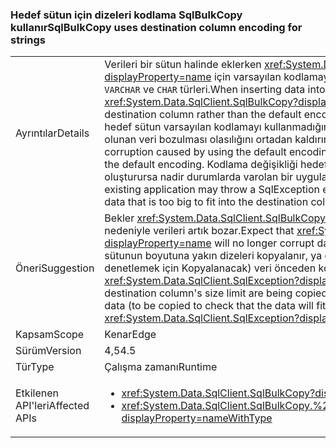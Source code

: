 ### <a name="sqlbulkcopy-uses-destination-column-encoding-for-strings"></a><span data-ttu-id="3b2bd-101">Hedef sütun için dizeleri kodlama SqlBulkCopy kullanır</span><span class="sxs-lookup"><span data-stu-id="3b2bd-101">SqlBulkCopy uses destination column encoding for strings</span></span>

|   |   |
|---|---|
|<span data-ttu-id="3b2bd-102">Ayrıntılar</span><span class="sxs-lookup"><span data-stu-id="3b2bd-102">Details</span></span>|<span data-ttu-id="3b2bd-103">Verileri bir sütun halinde eklerken <xref:System.Data.SqlClient.SqlBulkCopy?displayProperty=name> için varsayılan kodlamayı yerine hedef sütunu kodlama kullanır <code>VARCHAR</code> ve <code>CHAR</code> türleri.</span><span class="sxs-lookup"><span data-stu-id="3b2bd-103">When inserting data into a column, <xref:System.Data.SqlClient.SqlBulkCopy?displayProperty=name> uses the encoding of the destination column rather than the default encoding for <code>VARCHAR</code> and <code>CHAR</code> types.</span></span> <span data-ttu-id="3b2bd-104">Bu değişiklik, hedef sütun varsayılan kodlamayı kullanmadığında varsayılan kodlamayı kullanarak neden olunan veri bozulması olasılığını ortadan kaldırır.</span><span class="sxs-lookup"><span data-stu-id="3b2bd-104">This change eliminates the possibility of data corruption caused by using the default encoding when the destination column does not use the default encoding.</span></span> <span data-ttu-id="3b2bd-105">Kodlama değişikliği hedef sütuna sığmayacak kadar büyük olan verileri oluşturursa nadir durumlarda varolan bir uygulama SqlException özel durum.</span><span class="sxs-lookup"><span data-stu-id="3b2bd-105">In rare cases, an existing application may throw a SqlException exception if the change in encoding produces data that is too big to fit into the destination column.</span></span>|
|<span data-ttu-id="3b2bd-106">Öneri</span><span class="sxs-lookup"><span data-stu-id="3b2bd-106">Suggestion</span></span>|<span data-ttu-id="3b2bd-107">Bekler <xref:System.Data.SqlClient.SqlBulkCopy?displayProperty=name> farklar kodlama nedeniyle verileri artık bozar.</span><span class="sxs-lookup"><span data-stu-id="3b2bd-107">Expect that <xref:System.Data.SqlClient.SqlBulkCopy?displayProperty=name> will no longer corrupt data due to encoding differences.</span></span> <span data-ttu-id="3b2bd-108">Hedef sütunun boyutuna yakın dizeleri kopyalanır, ya da (verileri hedef sütunu sığacak şekilde denetlemek için Kopyalanacak) veri önceden kodlamak gerekli olabilir veya catch <xref:System.Data.SqlClient.SqlException?displayProperty=name>s.</span><span class="sxs-lookup"><span data-stu-id="3b2bd-108">If strings near the destination column's size limit are being copied, it may be necessary to either pre-encode data (to be copied to check that the data will fit in the destination column) or catch <xref:System.Data.SqlClient.SqlException?displayProperty=name>s.</span></span>|
|<span data-ttu-id="3b2bd-109">Kapsam</span><span class="sxs-lookup"><span data-stu-id="3b2bd-109">Scope</span></span>|<span data-ttu-id="3b2bd-110">Kenar</span><span class="sxs-lookup"><span data-stu-id="3b2bd-110">Edge</span></span>|
|<span data-ttu-id="3b2bd-111">Sürüm</span><span class="sxs-lookup"><span data-stu-id="3b2bd-111">Version</span></span>|<span data-ttu-id="3b2bd-112">4,5</span><span class="sxs-lookup"><span data-stu-id="3b2bd-112">4.5</span></span>|
|<span data-ttu-id="3b2bd-113">Tür</span><span class="sxs-lookup"><span data-stu-id="3b2bd-113">Type</span></span>|<span data-ttu-id="3b2bd-114">Çalışma zamanı</span><span class="sxs-lookup"><span data-stu-id="3b2bd-114">Runtime</span></span>|
|<span data-ttu-id="3b2bd-115">Etkilenen API'leri</span><span class="sxs-lookup"><span data-stu-id="3b2bd-115">Affected APIs</span></span>|<ul><li><xref:System.Data.SqlClient.SqlBulkCopy?displayProperty=nameWithType></li><li><xref:System.Data.SqlClient.SqlBulkCopy.%23ctor(System.Data.SqlClient.SqlConnection)?displayProperty=nameWithType></li></ul>|

